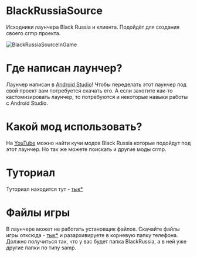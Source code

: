 # BlackRussiaSource
Исходники лаунчера Black Russia и клиента. Подойдёт для создания своего crmp проекта. 

![BlackRussiaSourceInGame](https://cdn.discordapp.com/attachments/862764491624022037/1225817551649505280/2024-04-05_17-40-45.png?ex=6622828e&is=66100d8e&hm=23a3d92cac8a0d39fd505afba3a3623cd21e8a4df0e0bca573dad186a02e41ae&)

# Где написан лаунчер?
Лаунчер написан в [Android Studio](https://developer.android.com/studio)! Чтобы переделать этот лаунчер под свой проект вам потребуется скачать его. А если захотите как-то кастомизировать лаунчер, то потребуются и некоторые навыки работы с Android Studio.

# Какой мод использовать?
На [YouTube](https://www.youtube.com/) можно найти кучи модов Black Russia которые подойдут под этот лаунчер. Но так же можете поискать и другие моды crmp.

# Туториал
Туториал находится тут - [тык*](https://github.com/Parad1st/BlackRussiaSource/blob/main/Tutorial.md)

# Файлы игры
В лаунчере может не работать установщик файлов. Скачайте файлы игры отксюда - [тык*](https://drive.google.com/file/d/1_8SRrvfS3Mv2AgY0arntJtsJVONnFlR2/view?usp=sharing) и разархивируете в корневую папку телефона. 
Должно получиться так, что у вас будет папка BlackRussia, а в ней уже другие папки по типу samp.

